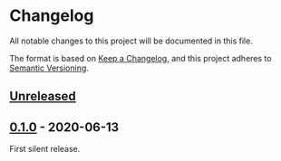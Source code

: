 # Changelog
All notable changes to this project will be documented in this file.

The format is based on [Keep a Changelog](https://keepachangelog.com/en/1.0.0/),
and this project adheres to [Semantic Versioning](https://semver.org/spec/v2.0.0.html).

## [Unreleased]

## [0.1.0] - 2020-06-13

First silent release.

[Unreleased]: https://github.com/browserkids/dom/compare/0.1.0...HEAD
[0.1.0]: https://github.com/browserkids/dom/releases/tag/0.1.0

